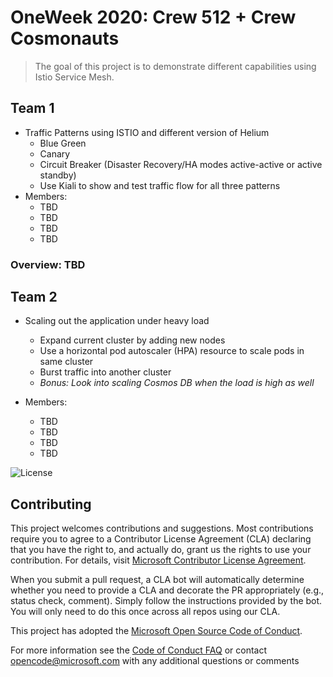 # OneWeek 2020: Crew 512 + Crew Cosmonauts

> The goal of this project is to demonstrate different capabilities using Istio Service Mesh.


## Team 1
- Traffic Patterns using ISTIO and different version of Helium
    - Blue Green
    - Canary
    - Circuit Breaker (Disaster Recovery/HA modes active-active or active standby)
    - Use Kiali to show and test traffic flow for all three patterns
- Members:
    - TBD
    - TBD
    - TBD
    - TBD

### Overview: TBD


## Team 2
- Scaling out the application under heavy load
    - Expand current cluster by adding new nodes
    - Use a horizontal pod autoscaler (HPA) resource to scale pods in same cluster
    - Burst traffic into another cluster
    - *Bonus: Look into scaling Cosmos DB when the load is high as well*

- Members:
    - TBD
    - TBD
    - TBD
    - TBD


![License](https://img.shields.io/badge/license-MIT-green.svg)

## Contributing

This project welcomes contributions and suggestions. Most contributions require you to agree to a
Contributor License Agreement (CLA) declaring that you have the right to, and actually do, grant us
the rights to use your contribution. For details, visit [Microsoft Contributor License Agreement](https://cla.opensource.microsoft.com).

When you submit a pull request, a CLA bot will automatically determine whether you need to provide
a CLA and decorate the PR appropriately (e.g., status check, comment). Simply follow the instructions
provided by the bot. You will only need to do this once across all repos using our CLA.

This project has adopted the [Microsoft Open Source Code of Conduct](https://opensource.microsoft.com/codeofconduct/).

For more information see the [Code of Conduct FAQ](https://opensource.microsoft.com/codeofconduct/faq/) or
contact [opencode@microsoft.com](mailto:opencode@microsoft.com) with any additional questions or comments
